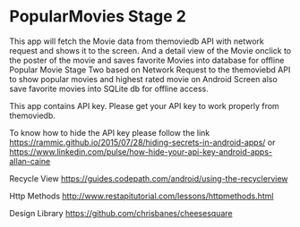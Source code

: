 # PopularMovies Stage 2
This app will fetch the Movie data from themoviedb API with network request and shows it to the screen. And a detail view of the Movie onclick to the poster of the movie and saves favorite Movies into database for offline Popular Movie Stage Two based on Network Request to the themoviebd API to show popular movies and highest rated movie on Android Screen also save favorite movies into SQLite db for offline access.

This app contains API key. Please get your API key to work properly from themoviedb.

To know how to hide the API key please follow the link https://rammic.github.io/2015/07/28/hiding-secrets-in-android-apps/ or https://www.linkedin.com/pulse/how-hide-your-api-key-android-apps-allan-caine

Recycle View https://guides.codepath.com/android/using-the-recyclerview

Http Methods http://www.restapitutorial.com/lessons/httpmethods.html

Design Library https://github.com/chrisbanes/cheesesquare
